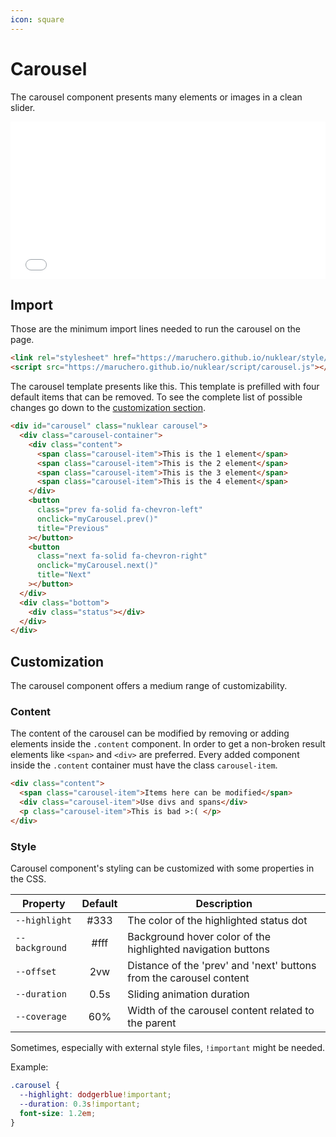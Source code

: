 ```yaml
---
icon: square
---
```

# Carousel

The carousel component presents many elements or images in a clean slider.

<iframe src="../../demos/carousel.html" title="Carousel demo" name="carouselDemo" id="carouselDemo"></iframe>
<style>
  iframe {
    width: 100%;
    aspect-ratio: 16/8;
    height: max-content;
    border: 0;
  }
</style>

## Import

Those are the minimum import lines needed to run the carousel on the page.

```html
<link rel="stylesheet" href="https://maruchero.github.io/nuklear/style/carousel.css">
<script src="https://maruchero.github.io/nuklear/script/carousel.js"></script>
```

The carousel template presents like this. This template is prefilled with four default items that can be removed. To see the complete list of possible changes go down to the [customization section](#customization).

```html
<div id="carousel" class="nuklear carousel">
  <div class="carousel-container">
    <div class="content">
      <span class="carousel-item">This is the 1 element</span>
      <span class="carousel-item">This is the 2 element</span>
      <span class="carousel-item">This is the 3 element</span>
      <span class="carousel-item">This is the 4 element</span>
    </div>
    <button
      class="prev fa-solid fa-chevron-left"
      onclick="myCarousel.prev()"
      title="Previous"
    ></button>
    <button
      class="next fa-solid fa-chevron-right"
      onclick="myCarousel.next()"
      title="Next"
    ></button>
  </div>
  <div class="bottom">
    <div class="status"></div>
  </div>
</div>
```

## Customization

The carousel component offers a medium range of customizability.

### Content

The content of the carousel can be modified by removing or adding elements inside the `.content` component. In order to get a non-broken result elements like `<span>` and `<div>` are preferred. Every added component inside the `.content` container must have the class `carousel-item`.

```html
<div class="content">
  <span class="carousel-item">Items here can be modified</span>
  <div class="carousel-item">Use divs and spans</div>
  <p class="carousel-item">This is bad >:( </p>
</div>
```

### Style

Carousel component's styling can be customized with some properties in the CSS.

Property | Default | Description
---|:---:|---
`--highlight` | #333 | The color of the highlighted status dot
`--background` | #fff | Background hover color of the highlighted navigation buttons
`--offset` | 2vw | Distance of the 'prev' and 'next' buttons from the carousel content
`--duration` | 0.5s |Sliding animation duration
`--coverage` | 60% | Width of the carousel content related to the parent

Sometimes, especially with external style files, `!important` might be needed.

Example:
```css
.carousel {
  --highlight: dodgerblue!important;
  --duration: 0.3s!important;
  font-size: 1.2em;
}
```
